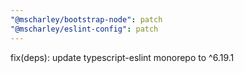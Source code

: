 ```yaml
---
"@mscharley/bootstrap-node": patch
"@mscharley/eslint-config": patch
---
```


fix(deps): update typescript-eslint monorepo to ^6.19.1
